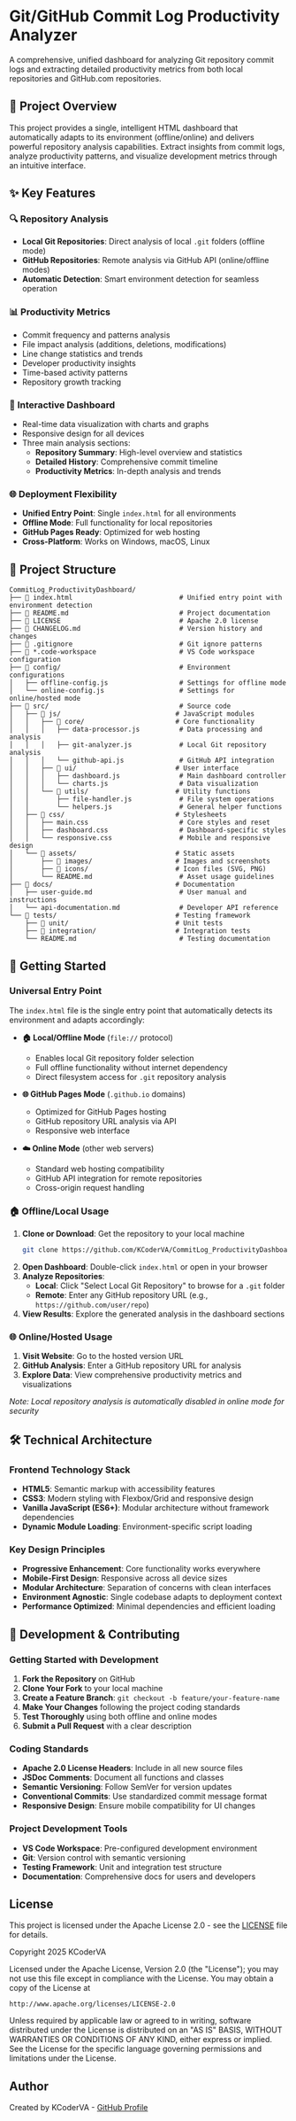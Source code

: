 # Git/GitHub Commit Log Productivity Analyzer

A comprehensive, unified dashboard for analyzing Git repository commit logs and extracting detailed productivity metrics from both local repositories and GitHub.com repositories.

## 🎯 Project Overview

This project provides a single, intelligent HTML dashboard that automatically adapts to its environment (offline/online) and delivers powerful repository analysis capabilities. Extract insights from commit logs, analyze productivity patterns, and visualize development metrics through an intuitive interface.

## ✨ Key Features

### 🔍 **Repository Analysis**
- **Local Git Repositories**: Direct analysis of local `.git` folders (offline mode)
- **GitHub Repositories**: Remote analysis via GitHub API (online/offline modes)
- **Automatic Detection**: Smart environment detection for seamless operation

### 📊 **Productivity Metrics**
- Commit frequency and patterns analysis
- File impact analysis (additions, deletions, modifications)
- Line change statistics and trends
- Developer productivity insights
- Time-based activity patterns
- Repository growth tracking

### 🎨 **Interactive Dashboard**
- Real-time data visualization with charts and graphs
- Responsive design for all devices
- Three main analysis sections:
  - **Repository Summary**: High-level overview and statistics
  - **Detailed History**: Comprehensive commit timeline
  - **Productivity Metrics**: In-depth analysis and trends

### 🌐 **Deployment Flexibility**
- **Unified Entry Point**: Single `index.html` for all environments
- **Offline Mode**: Full functionality for local repositories
- **GitHub Pages Ready**: Optimized for web hosting
- **Cross-Platform**: Works on Windows, macOS, Linux

## 📁 Project Structure

```
CommitLog_ProductivityDashboard/
├── 📄 index.html                           # Unified entry point with environment detection
├── 📄 README.md                            # Project documentation
├── 📄 LICENSE                              # Apache 2.0 license
├── 📄 CHANGELOG.md                         # Version history and changes
├── 📄 .gitignore                           # Git ignore patterns
├── 📄 *.code-workspace                     # VS Code workspace configuration
├── 📁 config/                              # Environment configurations
│   ├── offline-config.js                  # Settings for offline mode
│   └── online-config.js                   # Settings for online/hosted mode
├── 📁 src/                                 # Source code
│   ├── 📁 js/                             # JavaScript modules
│   │   ├── 📁 core/                       # Core functionality
│   │   │   ├── data-processor.js          # Data processing and analysis
│   │   │   ├── git-analyzer.js            # Local Git repository analysis
│   │   │   └── github-api.js              # GitHub API integration
│   │   ├── 📁 ui/                         # User interface
│   │   │   ├── dashboard.js               # Main dashboard controller
│   │   │   └── charts.js                  # Data visualization
│   │   └── 📁 utils/                      # Utility functions
│   │       ├── file-handler.js            # File system operations
│   │       └── helpers.js                 # General helper functions
│   ├── 📁 css/                            # Stylesheets
│   │   ├── main.css                       # Core styles and reset
│   │   ├── dashboard.css                  # Dashboard-specific styles
│   │   └── responsive.css                 # Mobile and responsive design
│   └── 📁 assets/                         # Static assets
│       ├── 📁 images/                     # Images and screenshots
│       ├── 📁 icons/                      # Icon files (SVG, PNG)
│       └── README.md                      # Asset usage guidelines
├── 📁 docs/                               # Documentation
│   ├── user-guide.md                      # User manual and instructions
│   └── api-documentation.md               # Developer API reference
└── 📁 tests/                              # Testing framework
    ├── 📁 unit/                           # Unit tests
    ├── 📁 integration/                    # Integration tests
    └── README.md                          # Testing documentation
```

## 🚀 Getting Started

### Universal Entry Point
The `index.html` file is the single entry point that automatically detects its environment and adapts accordingly:

- **🏠 Local/Offline Mode** (`file://` protocol)
  - Enables local Git repository folder selection
  - Full offline functionality without internet dependency
  - Direct filesystem access for `.git` repository analysis

- **🌐 GitHub Pages Mode** (`.github.io` domains)
  - Optimized for GitHub Pages hosting
  - GitHub repository URL analysis via API
  - Responsive web interface

- **☁️ Online Mode** (other web servers)
  - Standard web hosting compatibility
  - GitHub API integration for remote repositories
  - Cross-origin request handling

### 🏠 Offline/Local Usage
1. **Clone or Download**: Get the repository to your local machine
   ```bash
   git clone https://github.com/KCoderVA/CommitLog_ProductivityDashboard.git
   ```
2. **Open Dashboard**: Double-click `index.html` or open in your browser
3. **Analyze Repositories**:
   - **Local**: Click "Select Local Git Repository" to browse for a `.git` folder
   - **Remote**: Enter any GitHub repository URL (e.g., `https://github.com/user/repo`)
4. **View Results**: Explore the generated analysis in the dashboard sections

### 🌐 Online/Hosted Usage
1. **Visit Website**: Go to the hosted version URL
2. **GitHub Analysis**: Enter a GitHub repository URL for analysis
3. **Explore Data**: View comprehensive productivity metrics and visualizations

*Note: Local repository analysis is automatically disabled in online mode for security*

## 🛠️ Technical Architecture

### Frontend Technology Stack
- **HTML5**: Semantic markup with accessibility features
- **CSS3**: Modern styling with Flexbox/Grid and responsive design
- **Vanilla JavaScript (ES6+)**: Modular architecture without framework dependencies
- **Dynamic Module Loading**: Environment-specific script loading

### Key Design Principles
- **Progressive Enhancement**: Core functionality works everywhere
- **Mobile-First Design**: Responsive across all device sizes
- **Modular Architecture**: Separation of concerns with clean interfaces
- **Environment Agnostic**: Single codebase adapts to deployment context
- **Performance Optimized**: Minimal dependencies and efficient loading

## 🤝 Development & Contributing

### Getting Started with Development
1. **Fork the Repository** on GitHub
2. **Clone Your Fork** to your local machine
3. **Create a Feature Branch**: `git checkout -b feature/your-feature-name`
4. **Make Your Changes** following the project coding standards
5. **Test Thoroughly** using both offline and online modes
6. **Submit a Pull Request** with a clear description

### Coding Standards
- **Apache 2.0 License Headers**: Include in all new source files
- **JSDoc Comments**: Document all functions and classes
- **Semantic Versioning**: Follow SemVer for version updates
- **Conventional Commits**: Use standardized commit message format
- **Responsive Design**: Ensure mobile compatibility for UI changes

### Project Development Tools
- **VS Code Workspace**: Pre-configured development environment
- **Git**: Version control with semantic versioning
- **Testing Framework**: Unit and integration test structure
- **Documentation**: Comprehensive docs for users and developers

## License

This project is licensed under the Apache License 2.0 - see the [LICENSE](LICENSE) file for details.

Copyright 2025 KCoderVA

Licensed under the Apache License, Version 2.0 (the "License");
you may not use this file except in compliance with the License.
You may obtain a copy of the License at

    http://www.apache.org/licenses/LICENSE-2.0

Unless required by applicable law or agreed to in writing, software
distributed under the License is distributed on an "AS IS" BASIS,
WITHOUT WARRANTIES OR CONDITIONS OF ANY KIND, either express or implied.
See the License for the specific language governing permissions and
limitations under the License.

## Author

Created by KCoderVA - [GitHub Profile](https://github.com/KCoderVA)
